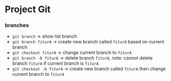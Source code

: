 # Project Git


### branches
- `git branch` -> show list branch
- `git branch fiturA` -> create new branch called `fiturA` based on current branch
- `git checkout fiturA` -> change current branch to `fiturA`
- `git branch -D fiturA` -> delete branch `fiturA`, note: cannot delete branch `fiturA` if current branch is `fiturA`
- `git checkout -b fiturA` -> create new branch called `fiturA` then change current branch to `fiturA`
